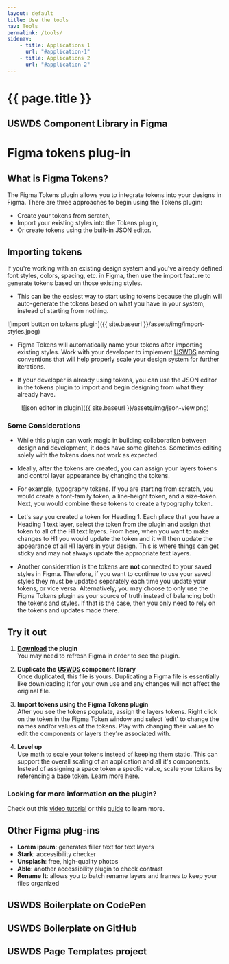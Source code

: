```yaml
---
layout: default
title: Use the tools
nav: Tools
permalink: /tools/
sidenav:
    - title: Applications 1
      url: "#application-1"
    - title: Applications 2
      url: "#application-2"
---
```

# {{ page.title }}

## USWDS Component Library in Figma

# Figma tokens plug-in
## What is Figma Tokens?
The Figma Tokens plugin allows you to integrate tokens into your designs in Figma. There are three approaches to begin using the Tokens plugin:
-  Create your tokens from scratch, 
- Import your existing styles into the Tokens plugin, 
- Or create tokens using the built-in JSON editor. 

## Importing tokens
If you're working with an existing design system and you've already defined font styles, colors, spacing, etc. in Figma, then use the import feature to generate tokens based on those existing styles. 
- This can be the easiest way to start using tokens because the plugin will auto-generate the tokens based on what you have in your system, instead of starting from nothing. 

![import button on tokens plugin]({{ site.baseurl }}/assets/img/import-styles.jpeg)

- Figma Tokens will automatically name your tokens after importing existing styles. Work with your developer to implement [USWDS](https://designsystem.digital.gov/design-tokens/) naming conventions that will help properly scale your design system for further iterations. 

- If your developer is already using tokens, you can use the JSON editor in the tokens plugin to import and begin designing from what they already have. 
<p align="center">
![json editor in plugin]({{ site.baseurl }}/assets/img/json-view.png)
</p>

### Some Considerations
- While this plugin can work magic in building collaboration between design and development, it does have some glitches. Sometimes editing solely with the tokens does not work as expected. 

- Ideally, after the tokens are created, you can assign your layers tokens and control layer appearance by changing the tokens. 

- For example, typography tokens. If you are starting from scratch, you would create a font-family token, a line-height token, and a size-token. Next, you would combine these tokens to create a typography token. 

- Let's say you created a token for Heading 1. Each place that you have a Heading 1 text layer, select the token from the plugin and assign that token to all of the H1 text layers. From here, when you want to make changes to H1 you would update the token and it will then update the appearance of all H1 layers in your design. This is where things can get sticky and may not always update the appropriate text layers. 

- Another consideration is the tokens are **not** connected to your saved styles in Figma. Therefore, if you want to continue to use your saved styles they must be updated separately each time you update your tokens, or vice versa. Alternatively, you may choose to only use the Figma Tokens plugin as your source of truth instead of balancing both the tokens and styles. If that is the case, then you only need to rely on the tokens and updates made there. 

## Try it out
1. **[Download](https://docs.tokens.studio/) the plugin**<br/> 
You may need to refresh Figma in order to see the plugin.  

2. **Duplicate the [USWDS](https://www.figma.com/community/file/817531077036545462) component library**<br/>
Once duplicated, this file is yours. Duplicating a Figma file is essentially like downloading it for your own use and any changes will not affect the original file. 

3. **Import tokens using the Figma Tokens plugin**<br/> 
After you see the tokens populate, assign the layers tokens. Right click on the token in the Figma Token window and select 'edit' to change the names and/or values of the tokens. Play with changing their values to edit the components or layers they're associated with. 

4. **Level up**<br/>
Use math to scale your tokens instead of keeping them static. This can support the overall scaling of an application and all it's components. Instead of assigning a space token a specfic value, scale your tokens by referencing a base token. Learn more [here](https://docs.tokens.studio/tokens/using-math). 

### Looking for more information on the plugin? 
Check out this [video tutorial](https://youtu.be/Ka1I5TphDb0) or this [guide](https://docs.tokens.studio/) to learn more. 

## Other Figma plug-ins 

- **Lorem ipsum**: generates filler text for text layers
- **Stark**: accessibility checker
- **Unsplash**: free, high-quality photos
- **Able**: another accessibility plugin to check contrast
- **Rename It**: allows you to batch rename layers and frames to keep your files organized


## USWDS Boilerplate on CodePen

## USWDS Boilerplate on GitHub

## USWDS Page Templates project